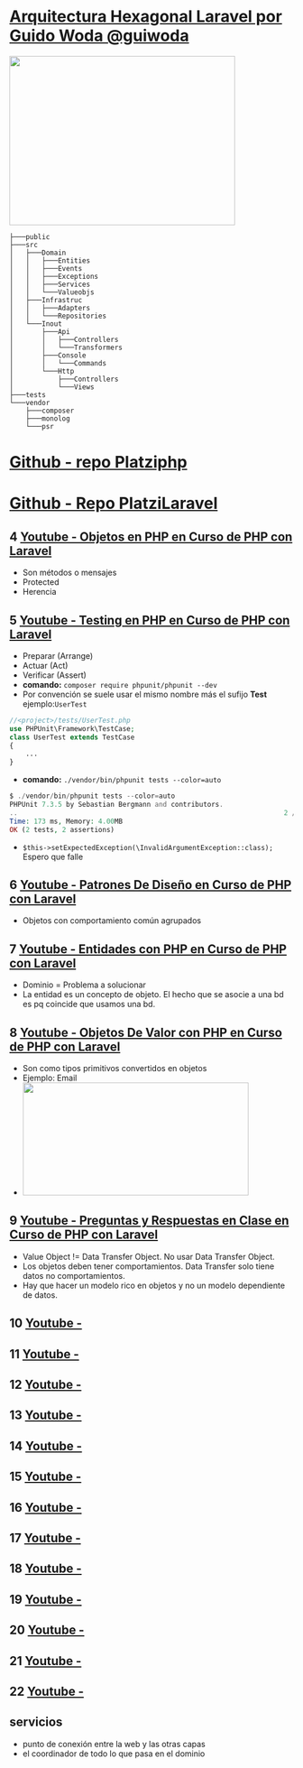 # [Arquitectura Hexagonal Laravel por Guido Woda @guiwoda](https://www.youtube.com/watch?v=mOKh7n_Ycgk&index=1&list=PLHseQfu4Nn9fHNcLfF_ZP6noF24xtMtAf)

<img src="https://trello-attachments.s3.amazonaws.com/5b014dcaf4507eacfc1b4540/5b868426d6835a7f513bca60/c93707afa1dbc8c95f7fe605fdd88b9c/image.png" 
height="300" width="400"/>

```ssh
├───public
├───src
│   ├───Domain
│   │   ├───Entities
│   │   ├───Events
│   │   ├───Exceptions
│   │   ├───Services
│   │   └───Valueobjs
│   ├───Infrastruc
│   │   ├───Adapters
│   │   └───Repositories
│   └───Inout
│       ├───Api
│       │   ├───Controllers
│       │   └───Transformers
│       ├───Console
│       │   └───Commands
│       └───Http
│           ├───Controllers
│           └───Views
├───tests
└───vendor
    ├───composer
    ├───monolog
    └───psr
```

# [Github - repo Platziphp](https://github.com/platzi/platziphp)
# [Github - Repo PlatziLaravel](https://github.com/platzi/platzilaravel)

## 4 [Youtube - Objetos en PHP en Curso de PHP con Laravel](https://www.youtube.com/watch?v=B7cmT86TIag&list=PLHseQfu4Nn9fHNcLfF_ZP6noF24xtMtAf&index=3)
- Son métodos o mensajes
- Protected 
- Herencia

## 5 [Youtube - Testing en PHP en Curso de PHP con Laravel](https://youtu.be/ZDEQQFx6HI4?list=PLHseQfu4Nn9fHNcLfF_ZP6noF24xtMtAf&t=9)
- Preparar (Arrange)
- Actuar (Act)
- Verificar (Assert)
- **comando:** `composer require phpunit/phpunit --dev`
- Por convención se suele usar el mismo nombre más el sufijo **Test** ejemplo:`UserTest`
```php
//<project>/tests/UserTest.php
use PHPUnit\Framework\TestCase;
class UserTest extends TestCase
{
    ...
}
```
- **comando:** `./vendor/bin/phpunit tests --color=auto`
```php
$ ./vendor/bin/phpunit tests --color=auto
PHPUnit 7.3.5 by Sebastian Bergmann and contributors.
..                                                                  2 / 2 (100%)
Time: 173 ms, Memory: 4.00MB
OK (2 tests, 2 assertions)
```
- `$this->setExpectedException(\InvalidArgumentException::class);` Espero que falle 

## 6 [Youtube - Patrones De Diseño en Curso de PHP con Laravel](https://www.youtube.com/watch?v=J40LZad7GFg&index=5&list=PLHseQfu4Nn9fHNcLfF_ZP6noF24xtMtAf)
- Objetos con comportamiento común agrupados

## 7 [Youtube - Entidades con PHP en Curso de PHP con Laravel](https://www.youtube.com/watch?v=T-YdDdMulog&index=6&list=PLHseQfu4Nn9fHNcLfF_ZP6noF24xtMtAf)
- Dominio = Problema a solucionar
- La entidad es un concepto de objeto. El hecho que se asocie a una bd es pq coincide que usamos una bd.

## 8 [Youtube - Objetos De Valor con PHP en Curso de PHP con Laravel](https://www.youtube.com/watch?v=3mQZXrD2XCI&index=7&list=PLHseQfu4Nn9fHNcLfF_ZP6noF24xtMtAf)
- Son como tipos primitivos convertidos en objetos
- Ejemplo: Email
- <img src="https://trello-attachments.s3.amazonaws.com/5b8bf24a217c8e0d0c69973e/600x312/48515ecc512439755541b0e1bf4dce96/image.png" height="200" width="400" />

## 9 [Youtube - Preguntas y Respuestas en Clase en Curso de PHP con Laravel](https://www.youtube.com/watch?v=toF3ZL8C-nU&index=8&list=PLHseQfu4Nn9fHNcLfF_ZP6noF24xtMtAf)
- Value Object != Data Transfer Object. No usar Data Transfer Object.
- Los objetos deben tener comportamientos. Data Transfer solo tiene datos no comportamientos.
- Hay que hacer un modelo rico en objetos y no un modelo dependiente de datos.


## 10 [Youtube - ]()
## 11 [Youtube - ]()
## 12 [Youtube - ]()
## 13 [Youtube - ]()
## 14 [Youtube - ]()
## 15 [Youtube - ]()
## 16 [Youtube - ]()
## 17 [Youtube - ]()
## 18 [Youtube - ]()
## 19 [Youtube - ]()
## 20 [Youtube - ]()
## 21 [Youtube - ]()
## 22 [Youtube - ]()



## servicios
- punto de conexión entre la web y las otras capas
- el coordinador de todo lo que pasa en el dominio
